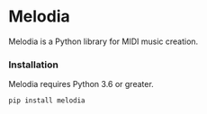 # Melodia

Melodia is a Python library for MIDI music creation.

### Installation

Melodia requires Python 3.6 or greater.

```shell script
pip install melodia
```
